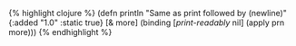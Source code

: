 {% highlight clojure %}
(defn println
  "Same as print followed by (newline)"
  {:added "1.0"
   :static true}
  [& more]
    (binding [*print-readably* nil]
      (apply prn more)))
{% endhighlight %}
